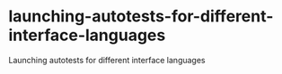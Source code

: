# launching-autotests-for-different-interface-languages
Launching autotests for different interface languages
